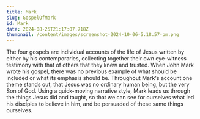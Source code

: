 ```yaml
---
title: Mark
slug: GospelOfMark
id: Mark
date: 2024-08-25T21:17:07.718Z
thumbnail: /content/images/screenshot-2024-10-06-5.18.57-pm.png
---
```


The four gospels are individual accounts of the life of Jesus written by either by his contemporaries, collecting together their own eye-witness testimony with that of others that they knew and trusted. When John Mark wrote his gospel, there was no previous example of what should be included or what its emphasis should be. Throughout Mark's account one theme stands out, that Jesus was no ordinary human being, but the very Son of God. Using a quick-moving narrative style, Mark leads us through the things Jesus did and taught, so that we can see for ourselves what led his disciples to believe in him, and be persuaded of these same things ourselves.
